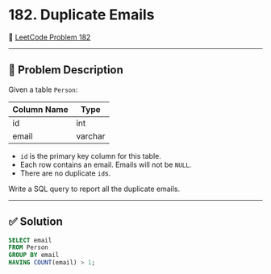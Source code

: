 # 182. Duplicate Emails

🔗 [LeetCode Problem 182](https://leetcode.com/problems/duplicate-emails/)

---

## 📝 Problem Description

Given a table `Person`:

| Column Name | Type    |
|-------------|---------|
| id          | int     |
| email       | varchar |

- `id` is the primary key column for this table.
- Each row contains an email. Emails will not be `NULL`.
- There are no duplicate `id`s.

Write a SQL query to report all the duplicate emails.

---

## ✅ Solution

```sql
SELECT email
FROM Person
GROUP BY email
HAVING COUNT(email) > 1;

